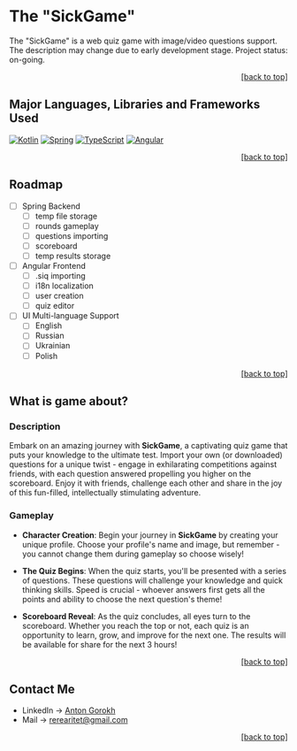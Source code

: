 <a name="readme-top"></a>

# The "SickGame"
The "SickGame" is a web quiz game with image/video questions support. The description may change due to early 
development stage. Project status: on-going.

<p align="right"><a href="#readme-top">[back to top]</a></p>

## Major Languages, Libraries and Frameworks Used
[![Kotlin][KotlinLang.org]][Kotlin-url] [![Spring][Spring.io]][Spring-url]
[![TypeScript][TypeScriptLang.org]][TypeScript-url] [![Angular][Angular.io]][Angular-url]
<p align="right"><a href="#readme-top">[back to top]</a></p>

## Roadmap
- [ ] Spring Backend
  - [ ] temp file storage 
  - [ ] rounds gameplay
  - [ ] questions importing
  - [ ] scoreboard
  - [ ] temp results storage
- [ ] Angular Frontend
  - [ ] .siq importing
  - [ ] i18n localization
  - [ ] user creation
  - [ ] quiz editor
- [ ] UI Multi-language Support
    - [ ] English
    - [ ] Russian
    - [ ] Ukrainian
    - [ ] Polish

<p align="right"><a href="#readme-top">[back to top]</a></p>

## What is game about?
### Description
Embark on an amazing journey with **SickGame**, a captivating quiz game that puts your knowledge to the ultimate test. 
Import your own (or downloaded) questions for a unique twist - engage in exhilarating competitions against friends, 
with each question answered propelling you higher on the scoreboard. Enjoy it with friends, challenge each other 
and share in the joy of this fun-filled, intellectually stimulating adventure.

### Gameplay
- **Character Creation**: Begin your journey in **SickGame** by creating your unique profile. Choose your profile's 
name and image, but remember - you cannot change them during gameplay so choose wisely!


- **The Quiz Begins**: When the quiz starts, you'll be presented with a series of questions. These questions will 
challenge your knowledge and quick thinking skills. Speed is crucial - whoever answers first gets all the points
and ability to choose the next question's theme!


- **Scoreboard Reveal**: As the quiz concludes, all eyes turn to the scoreboard. Whether you reach the top or not, 
each quiz is an opportunity to learn, grow, and improve for the next one. The results will be available for share 
for the next 3 hours!

<p align="right"><a href="#readme-top">[back to top]</a></p>

## Contact Me
- LinkedIn -> [Anton Gorokh](https://www.linkedin.com/in/anton-gorokh-4b0752231)
- Mail -> [rerearitet@gmail.com](https://mail.google.com/mail/u/0/?fs=1&to=rerearitet@gmail.com&tf=cm)
<p align="right"><a href="#readme-top">[back to top]</a></p>

<!-- MARKDOWN LINKS & IMAGES -->
<!-- https://www.markdownguide.org/basic-syntax/#reference-style-links -->
<!-- https://ileriayo.github.io/markdown-badges/ -->
[KotlinLang.org]: https://img.shields.io/badge/kotlin-%237F52FF.svg?style=for-the-badge&logo=kotlin&logoColor=white
[Kotlin-url]: https://kotlinlang.org/
[Spring.io]: https://img.shields.io/badge/spring-%236DB33F.svg?style=for-the-badge&logo=spring&logoColor=white
[Spring-url]: https://spring.io/
[TypeScriptLang.org]: https://img.shields.io/badge/typescript-%23007ACC.svg?style=for-the-badge&logo=typescript&logoColor=white
[TypeScript-url]: https://www.typescriptlang.org/
[Angular.io]: https://img.shields.io/badge/Angular-DD0031?style=for-the-badge&logo=angular&logoColor=white
[Angular-url]: https://angular.io/
